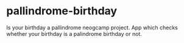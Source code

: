 # pallindrome-birthday
Is your birthday a pallindrome neogcamp  project.  App which checks whether your birthday is a palindrome birthday or not.
